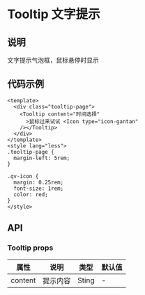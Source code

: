 # Tooltip 文字提示

## 说明

文字提示气泡框，鼠标悬停时显示

## 代码示例

<CodeRun auto editable>

```vue
<template>
  <div class="tooltip-page">
    <Tooltip content="时间选择"
      >鼠标过来试试 <Icon type="icon-gantan"
    /></Tooltip>
  </div>
</template>
<style lang="less">
.tooltip-page {
  margin-left: 5rem;
}

.qv-icon {
  margin: 0.25rem;
  font-size: 1rem;
  color: red;
}
</style>
```

</CodeRun>

## API

### Tooltip props

| 属性    | 说明     | 类型  | 默认值 |
| ------- | -------- | ----- | ------ |
| content | 提示内容 | Sting | -      |
